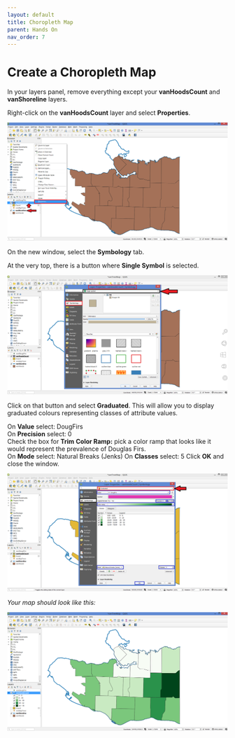 ```yaml
---
layout: default
title: Choropleth Map
parent: Hands On
nav_order: 7
---
```


# Create a Choropleth Map

In your layers panel, remove everything except your **vanHoodsCount** and **vanShoreline** layers.

Right-click on the **vanHoodsCount** layer and select **Properties**.

![vanHoodsCount Properties](vanHoodsCount-properties_20200822.png)

On the new window, select the **Symbology** tab.

At the very top, there is a button where **Single Symbol** is selected.

![Single symbol option](single-symbol_20200822.png)

Click on that button and select **Graduated**. This will allow you to display graduated colours representing classes of attribute values.

On **Value** select: DougFirs  
On **Precision** select: 0  
Check the box for **Trim**
**Color Ramp:** pick a color ramp that looks like it would represent the prevalence of Douglas Firs.     
On **Mode** select: Natural Breaks (Jenks)
On **Classes** select: 5
Click **OK** and close the window.

![VanHoodsCount graduated attributes](vanHoodsCount-graduated-attributes_20200822.png)

*Your map should look like this:*

![Green choropleth map](choropleth-map_20200822.png)
